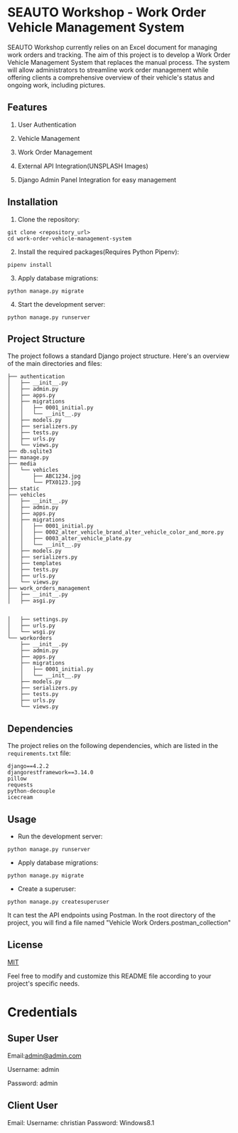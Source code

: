 # SEAUTO Workshop - Work Order Vehicle Management System

SEAUTO Workshop currently relies on an Excel document for managing work orders and tracking. The aim of this project is to develop a Work Order Vehicle Management System that replaces the manual process. The system will allow administrators to streamline work order management while offering clients a comprehensive overview of their vehicle's status and ongoing work, including pictures.

## Features

1. User Authentication

2. Vehicle Management

3. Work Order Management

4. External API Integration(UNSPLASH Images)

5. Django Admin Panel Integration for easy management

## Installation

1. Clone the repository:

```
git clone <repository_url>
cd work-order-vehicle-management-system
```

2. Install the required packages(Requires Python Pipenv):

```
pipenv install
```

3. Apply database migrations:

```
python manage.py migrate
```

4. Start the development server:

```
python manage.py runserver
```

## Project Structure

The project follows a standard Django project structure. Here's an overview of the main directories and files:

```
├── authentication
│   ├── __init__.py
│   ├── admin.py
│   ├── apps.py
│   ├── migrations
│   │   ├── 0001_initial.py
│   │   └── __init__.py
│   ├── models.py
│   ├── serializers.py
│   ├── tests.py
│   ├── urls.py
│   └── views.py
├── db.sqlite3
├── manage.py
├── media
│   └── vehicles
│       ├── ABC1234.jpg
│       └── PTX0123.jpg
├── static
├── vehicles
│   ├── __init__.py
│   ├── admin.py
│   ├── apps.py
│   ├── migrations
│   │   ├── 0001_initial.py
│   │   ├── 0002_alter_vehicle_brand_alter_vehicle_color_and_more.py
│   │   ├── 0003_alter_vehicle_plate.py
│   │   └── __init__.py
│   ├── models.py
│   ├── serializers.py
│   ├── templates
│   ├── tests.py
│   ├── urls.py
│   └── views.py
├── work_orders_management
│   ├── __init__.py
│   ├── asgi.py


│   ├── settings.py
│   ├── urls.py
│   └── wsgi.py
└── workorders
    ├── __init__.py
    ├── admin.py
    ├── apps.py
    ├── migrations
    │   ├── 0001_initial.py
    │   └── __init__.py
    ├── models.py
    ├── serializers.py
    ├── tests.py
    ├── urls.py
    └── views.py
```

## Dependencies

The project relies on the following dependencies, which are listed in the `requirements.txt` file:

```plaintext
django==4.2.2
djangorestframework==3.14.0
pillow
requests
python-decouple
icecream
```

## Usage

- Run the development server:

```
python manage.py runserver
```

- Apply database migrations:

```
python manage.py migrate
```

- Create a superuser:

```
python manage.py createsuperuser
```
It can test the API endpoints using Postman. In the root directory of the project, you will find a file named "Vehicle Work Orders.postman_collection"

## License

[MIT](LICENSE)

Feel free to modify and customize this README file according to your project's specific needs.
# Credentials
## Super User
Email:admin@admin.com

Username: admin

Password: admin

## Client User
Email:
Username: christian
Password: Windows8.1